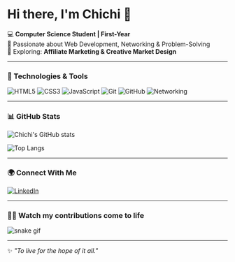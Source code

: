 # Hi there, I'm Chichi 👋

💻 **Computer Science Student | First-Year**  
🚀 Passionate about Web Development, Networking & Problem-Solving  
🌱 Exploring: **Affiliate Marketing & Creative Market Design**  

---

### 🔧 Technologies & Tools
![HTML5](https://img.shields.io/badge/HTML5-E34F26?style=for-the-badge&logo=html5&logoColor=white)
![CSS3](https://img.shields.io/badge/CSS3-1572B6?style=for-the-badge&logo=css3&logoColor=white)
![JavaScript](https://img.shields.io/badge/JavaScript-F7DF1E?style=for-the-badge&logo=javascript&logoColor=black)
![Git](https://img.shields.io/badge/Git-F05032?style=for-the-badge&logo=git&logoColor=white)
![GitHub](https://img.shields.io/badge/GitHub-181717?style=for-the-badge&logo=github&logoColor=white)
![Networking](https://img.shields.io/badge/Networking-005571?style=for-the-badge&logo=cisco&logoColor=white)

---

### 📊 GitHub Stats
![Chichi's GitHub stats](https://github-readme-stats.vercel.app/api?username=YOUR_USERNAME&show_icons=true&theme=radical)  

![Top Langs](https://github-readme-stats.vercel.app/api/top-langs/?username=YOUR_USERNAME&layout=compact&theme=radical)  

---

### 🌍 Connect With Me
[![LinkedIn](https://img.shields.io/badge/LinkedIn-0077B5?style=for-the-badge&logo=linkedin&logoColor=white)](https://www.linkedin.com/in/chichi-ombati-23400436a)

---

### 🌈🐍 Watch my contributions come to life
![snake gif](https://github.com/YOUR_USERNAME/YOUR_USERNAME/blob/output/github-contribution-grid-snake.svg)

---

✨ *"To live for the hope of it all."*  

